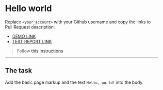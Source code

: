 # Hello world
Replace `<your_account>` with your Github username and copy the links to Pull Request description:
- [DEMO LINK](https://Andreyb1985.github.io/layout_hello-world/)
- [TEST REPORT LINK](https://Andreyb1985.github.io/layout_hello-world/report/html_report/)

> Follow [this instructions](https://mate-academy.github.io/layout_task-guideline/#how-to-solve-the-layout-tasks-on-github)
___

## The task
Add the basic page markup and the text `Hello, world!` into the body.
